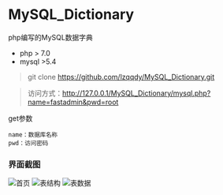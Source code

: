 # MySQL_Dictionary
php编写的MySQL数据字典
* php > 7.0
* mysql >5.4
> git clone https://github.com/lzqqdy/MySQL_Dictionary.git

> 访问方式：http://127.0.0.1/MySQL_Dictionary/mysql.php?name=fastadmin&pwd=root

get参数
```
name：数据库名称
pwd：访问密码
```
### **界面截图**
![首页](https://cdn.lzqqdy.cn/QQ%E6%88%AA%E5%9B%BE20190715222640.jpg "首页")
![表结构](https://cdn.lzqqdy.cn/QQ%E6%88%AA%E5%9B%BE20190715222653.jpg "表结构")
![表数据](https://cdn.lzqqdy.cn/QQ%E6%88%AA%E5%9B%BE20190715222709.jpg "表数据")
